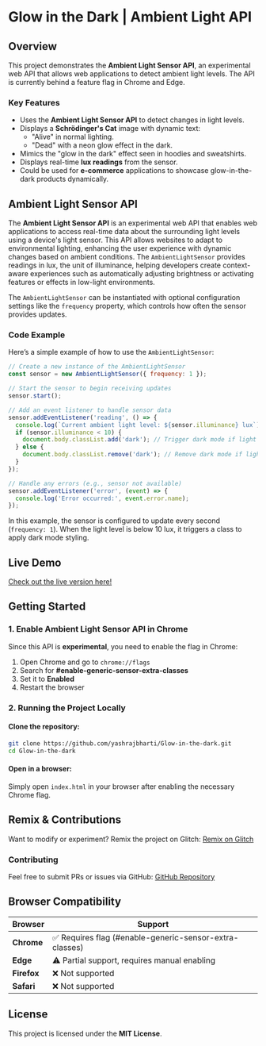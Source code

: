 # Glow in the Dark | Ambient Light API

## Overview
This project demonstrates the **Ambient Light Sensor API**, an experimental web API that allows web applications to detect ambient light levels. The API is currently behind a feature flag in Chrome and Edge.

### Key Features
- Uses the **Ambient Light Sensor API** to detect changes in light levels.
- Displays a **Schrödinger's Cat** image with dynamic text:
  - "Alive" in normal lighting.
  - "Dead" with a neon glow effect in the dark.
- Mimics the "glow in the dark" effect seen in hoodies and sweatshirts.
- Displays real-time **lux readings** from the sensor.
- Could be used for **e-commerce** applications to showcase glow-in-the-dark products dynamically.

## Ambient Light Sensor API

The **Ambient Light Sensor API** is an experimental web API that enables web applications to access real-time data about the surrounding light levels using a device's light sensor. This API allows websites to adapt to environmental lighting, enhancing the user experience with dynamic changes based on ambient conditions. The `AmbientLightSensor` provides readings in lux, the unit of illuminance, helping developers create context-aware experiences such as automatically adjusting brightness or activating features or effects in low-light environments.

The `AmbientLightSensor` can be instantiated with optional configuration settings like the `frequency` property, which controls how often the sensor provides updates.

### Code Example

Here’s a simple example of how to use the `AmbientLightSensor`:

```javascript
// Create a new instance of the AmbientLightSensor
const sensor = new AmbientLightSensor({ frequency: 1 });

// Start the sensor to begin receiving updates
sensor.start();

// Add an event listener to handle sensor data
sensor.addEventListener('reading', () => {
  console.log(`Current ambient light level: ${sensor.illuminance} lux`);
  if (sensor.illuminance < 10) {
    document.body.classList.add('dark'); // Trigger dark mode if light level is low
  } else {
    document.body.classList.remove('dark'); // Remove dark mode if light level is sufficient
  }
});

// Handle any errors (e.g., sensor not available)
sensor.addEventListener('error', (event) => {
  console.log('Error occurred:', event.error.name);
});
```
In this example, the sensor is configured to update every second (`frequency: 1`). When the light level is below 10 lux, it triggers a class to apply dark mode styling.

## Live Demo
[Check out the live version here!](https://ambient-light.glitch.me/)

## Getting Started

### 1. Enable Ambient Light Sensor API in Chrome
Since this API is **experimental**, you need to enable the flag in Chrome:
1. Open Chrome and go to `chrome://flags`
2. Search for **#enable-generic-sensor-extra-classes**
3. Set it to **Enabled**
4. Restart the browser

### 2. Running the Project Locally
#### Clone the repository:
```sh
git clone https://github.com/yashrajbharti/Glow-in-the-dark.git
cd Glow-in-the-dark
```
#### Open in a browser:
Simply open `index.html` in your browser after enabling the necessary Chrome flag.

## Remix & Contributions
Want to modify or experiment? Remix the project on Glitch:
[Remix on Glitch](https://glitch.com/edit/#!/ambient-light)

### Contributing
Feel free to submit PRs or issues via GitHub:
[GitHub Repository](https://github.com/yashrajbharti/Glow-in-the-dark)

## Browser Compatibility
| Browser         | Support |
|----------------|---------|
| **Chrome**     | ✅ Requires flag (#enable-generic-sensor-extra-classes) |
| **Edge**       | ⚠️ Partial support, requires manual enabling |
| **Firefox**    | ❌ Not supported |
| **Safari**     | ❌ Not supported |

## License
This project is licensed under the **MIT License**.

